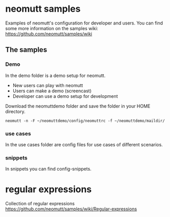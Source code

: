 # neomutt samples
Examples of neomutt's configuration for developer and users.
You can find some more information on the samples wiki: https://github.com/neomutt/samples/wiki


## The samples

### Demo

In the demo folder is a demo setup for neomutt.

* New users can play with neomutt
* Users can make a demo (screencast)
* Developer can use a demo setup for development

Download the neomuttdemo folder and save the folder in your HOME directory.

`neomutt -n -F ~/neomuttdemo/config/neomuttrc -f ~/neomuttdemo/maildir/` 

### use cases

In the use cases folder are config files for use cases of different scenarios.

### snippets

In snippets you can find config-snippets.

# regular expressions

Collection of regular expressions
https://github.com/neomutt/samples/wiki/Regular-expressions

